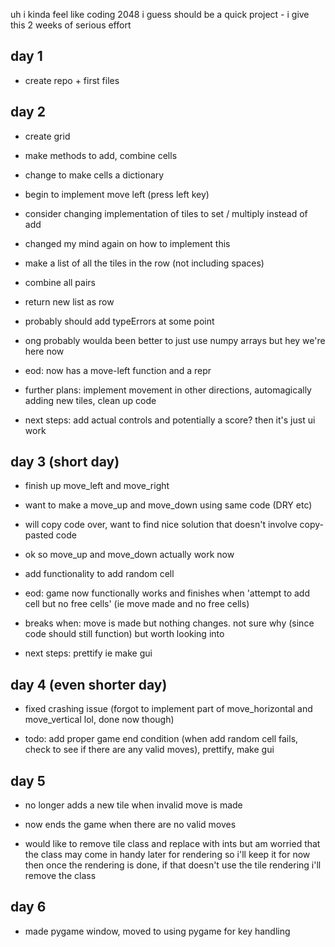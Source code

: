 uh i kinda feel like coding 2048 i guess
should be a quick project - i give this 2 weeks of serious effort

## day 1
- create repo + first files

## day 2
- create grid
- make methods to add, combine cells
- change to make cells a dictionary
- begin to implement move left (press left key)
- consider changing implementation of tiles to set / multiply instead of add

- changed my mind again on how to implement this
- make a list of all the tiles in the row (not including spaces)
- combine all pairs
- return new list as row

- probably should add typeErrors at some point
- ong probably woulda been better to just use numpy arrays but hey we're here now

- eod: now has a move-left function and a repr
- further plans: implement movement in other directions, automagically adding new tiles, clean up code
- next steps: add actual controls and potentially a score? then it's just ui work

## day 3 (short day)
- finish up move_left and move_right
- want to make a move_up and move_down using same code (DRY etc)
- will copy code over, want to find nice solution that doesn't involve copy-pasted code
- ok so move_up and move_down actually work now
- add functionality to add random cell

- eod: game now functionally works and finishes when 'attempt to add cell but no free cells' (ie move made and no free cells)
- breaks when: move is made but nothing changes. not sure why (since code should still function) but worth looking into
- next steps: prettify ie make gui

## day 4 (even shorter day)
- fixed crashing issue (forgot to implement part of move_horizontal and move_vertical lol, done now though)

- todo: add proper game end condition (when add random cell fails, check to see if there are any valid moves), prettify, make gui

## day 5
- no longer adds a new tile when invalid move is made
- now ends the game when there are no valid moves

- would like to remove tile class and replace with ints but am worried that the class may come in handy later for rendering so i'll keep it for now then once the rendering is done, if that doesn't use the tile rendering i'll remove the class

## day 6
- made pygame window, moved to using pygame for key handling